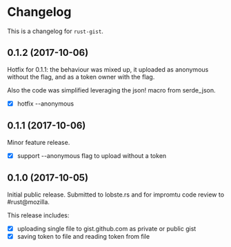 # Changelog

This is a changelog for `rust-gist`.

## 0.1.2 (2017-10-06)

Hotfix for 0.1.1: the behaviour was mixed up, it uploaded as anonymous without the flag,
and as a token owner with the flag.

Also the code was simplified leveraging the json! macro from serde_json.

- [x] hotfix --anonymous

## 0.1.1 (2017-10-06)

Minor feature release.

- [x] support --anonymous flag to upload without a token

## 0.1.0 (2017-10-05)

Initial public release. Submitted to lobste.rs and for impromtu code review to #rust@mozilla.

This release includes:

- [x] uploading single file to gist.github.com as private or public gist
- [x] saving token to file and reading token from file
